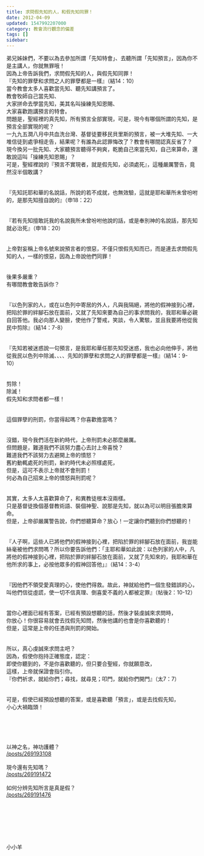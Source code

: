 ```yaml
---
title: 求問假先知的人，和假先知同罪！
date: 2012-04-09
updated: 1547992207000
category: 教會流行觀念的偏差
tags: []
sidebar: 
---
```


<p>弟兄姊妹們，不要以為去參加所謂「先知特會」、去聽所謂「先知預言」，因為你不是主講人，你就無罪哦！<br/>
因為上帝告訴我們，求問假先知的人，與假先知同罪！<br/>
『先知的罪孽和求問之人的罪孽都是一樣』（結14：10）<br/>
<!--more-->當今教會太多人喜歡當先知、聽先知講預言了。<br/>
教會牧師自己當先知、<br/>
大家拼命去學當先知，美其名叫操練先知恩賜、<br/>
大家喜歡跑講預言的特會。<br/>
問題是，聖經裡的真先知，所有預言全部實現，可是，現今有哪個所謂的先知，是預言全部實現的呢？<br/>
一九九五潤八月中共血洗台灣、基督徒要移民貝里斯的預言，被一大堆先知、一大堆信徒到處爭相走告，結果呢？有誰為此認罪悔改了？教會有哪間認真反省了？<br/>
現今換另一批先知、大家聽預言聽得不夠爽，乾脆自己來當先知，自己來算命，還敢說這叫「操練先知恩賜」？<br/>
可是，聖經裡說的『預言不實現者，就是假先知，必須處死』，這種嚴厲警告，竟然沒半個敢講？<br/>
<br/>
<br/>
『先知託耶和華的名說話，所說的若不成就，也無效驗，這就是耶和華所未曾吩咐的，是那先知擅自說的』（申18：22）<br/>
<br/>
<br/>
『若有先知擅敢託我的名說我所未曾吩咐他說的話，或是奉別神的名說話，那先知就必治死』（申18：20）<br/>
<br/>
<br/>
上帝對妄稱上帝名號來說預言者的恨惡，不僅只恨假先知而已，而是連去求問假先知的人，一樣的恨惡，因為上帝說他們同罪！<br/>
<br/>
<br/>
後果多嚴重？<br/>
有哪間教會敢告訴你？<br/>
<br/>
<br/>
『以色列家的人，或在以色列中寄居的外人，凡與我隔絕，將他的假神接到心裡，把陷於罪的絆腳石放在面前，又就了先知來要為自己的事求問我的，我耶和華必親自回答他。我必向那人變臉，使他作了警戒，笑談，令人驚駭，並且我要將他從我民中剪除』（結14：7-8）<br/>
<br/>
<br/>
『先知若被迷惑說一句預言，是我耶和華任那先知受迷惑，我也必向他伸手，將他從我民以色列中除滅、、、、先知的罪孽和求問之人的罪孽都是一樣』（結14：9-10）<br/>
<br/>
<br/>
剪除！<br/>
除滅！<br/>
假先知和求問者都一樣！<br/>
<br/>
<br/>
這個罪孽的刑罰，你當得起嗎？你喜歡擔當嗎？<br/>
<br/>
<br/>
沒錯，現今我們活在新約時代，上帝刑罰未必那麼嚴厲。<br/>
但問題是，難道我們不該努力盡心去討上帝喜悅？<br/>
難道我們不該努力去避開上帝的憤怒？<br/>
舊約動輒處死的刑罰，新約時代未必照樣處死，<br/>
但是，這可不表示上帝就不會刑罰！<br/>
何必為自己招來上帝的憤怒與刑罰呢？<br/>
<br/>
<br/>
其實，太多人太喜歡算命了，和異教徒根本沒兩樣。<br/>
只是基督徒換個基督教術語、裝個神聖、說那是先知，就以為可以明目張膽來算命。<br/>
但是，上帝卻嚴厲警告說，你們想聽算命？放心！一定讓你們聽到你們想聽的！<br/>
<br/>
<br/>
『人子啊，這些人已將他們的假神接到心裡，把陷於罪的絆腳石放在面前，我豈能絲毫被他們求問嗎？所以你要告訴他們：「主耶和華如此說：以色列家的人中，凡將他的假神接到心裡，把陷於罪的絆腳石放在面前，又就了先知來的，我耶和華在他所求的事上，必按他眾多的假神回答他」』（結14：3-4）<br/>
<br/>
<br/>
『因他們不領受愛真理的心，使他們得救。故此，神就給他們一個生發錯誤的心，叫他們信從虛謊，使一切不信真理、倒喜愛不義的人都被定罪』（帖後2：10-12）<br/>
<br/>
<br/>
當你心裡面已經有答案，已經有預設想聽的話，然後才裝虔誠來求問時，<br/>
你放心！你很容易就會去找假先知問，然後他講的也會是你喜歡聽的！<br/>
但是，這常是上帝的任憑與刑罰的開始。<br/>
<br/>
<br/>
所以，真心虔誠來求問主吧？<br/>
因為，假使你抱持正確態度，認定：<br/>
即使你聽到的，不是你喜歡聽的，但只要合聖經，你就願意改，<br/>
這樣，上帝就保證會指引你。<br/>
『你們祈求，就給你們；尋找，就尋見；叩門，就給你們開門』（太7：7）<br/>
<br/>
<br/>
可是，假使已經預設想聽的答案，或是喜歡聽「預言」，或是去找假先知，<br/>
小心大禍臨頭！<br/>
<br/>
<br/>
<br/>
<br/>
<br/>
以神之名，神功護體？<br/>
<a href="/posts/269193108">/posts/269193108</a><br/>
<br/>
現今還有先知嗎？<br/>
<a href="/posts/269191472">/posts/269191472</a><br/>
<br/>
如何分辨先知所言是真是假？<br/>
<a href="/posts/269191476">/posts/269191476</a><br/>
<br/>
<br/>
<br/>
<br/>
<br/>
<br/>
<br/>
小小羊<br/>
<br/>
<br/>
<br/>
<br/>
 </p>
